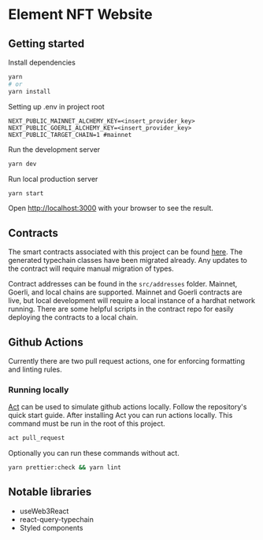 # Element NFT Website

## Getting started

Install dependencies

```bash
yarn
# or
yarn install
```

Setting up .env in project root

```
NEXT_PUBLIC_MAINNET_ALCHEMY_KEY=<insert_provider_key>
NEXT_PUBLIC_GOERLI_ALCHEMY_KEY=<insert_provider_key>
NEXT_PUBLIC_TARGET_CHAIN=1 #mainnet
```

Run the development server

```bash
yarn dev
```

Run local production server

```bash
yarn start
```

Open [http://localhost:3000](http://localhost:3000) with your browser to see the result.

## Contracts

The smart contracts associated with this project can be found [here](https://github.com/element-fi/nft-contracts). The generated typechain classes have been migrated already. Any updates to the contract will require manual migration of types.

Contract addresses can be found in the `src/addresses` folder. Mainnet, Goerli, and local chains are supported. Mainnet and Goerli contracts are live, but local development will require a local instance of a hardhat network running. There are some helpful scripts in the contract repo for easily deploying the contracts to a local chain.

## Github Actions

Currently there are two pull request actions, one for enforcing formatting and linting rules.

### Running locally <br>

[Act](https://github.com/nektos/act) can be used to simulate github actions locally. Follow the repository's quick start guide. After installing Act you can run actions locally. This command must be run in the root of this project.

```bash
act pull_request
```

Optionally you can run these commands without act.

```bash
yarn prettier:check && yarn lint
```

## Notable libraries

- useWeb3React
- react-query-typechain
- Styled components
